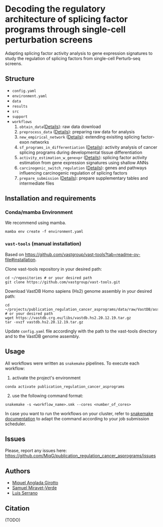 # Decoding the regulatory architecture of splicing factor programs through single-cell perturbation screens

Adapting splicing factor activity analysis to gene expression signatures to study the regulation of splicing factors from single-cell Perturb-seq screens.

## Structure
- `config.yaml`
- `environment.yaml`
- `data`
- `results`
- `src`
- `support`
- `workflows`
    1. `obtain_data`([Details](https://github.com/MiqG/publication_regulation_cancer_asprograms/tree/main/workflows/01-obtain_data)): raw data download
    2. `preprocess_data` ([Details](https://github.com/MiqG/publication_regulation_cancer_asprograms/tree/main/workflows/02-preprocess_data)): preparing raw data for analysis
    3. `new_empirical_network` ([Details](https://github.com/MiqG/publication_regulation_cancer_asprograms/tree/main/workflows/03-new_empirical_network)): extending exisiting splicing factor-exon networks
    4. `sf_programs_in_differentiation` ([Details](https://github.com/MiqG/publication_regulation_cancer_asprograms/tree/main/workflows/04-sf_programs_in_differentiation)): activity analysis of cancer splicing programs during developmental tissue differentiation
    5. `activity_estimation_w_genexpr` ([Details](https://github.com/MiqG/publication_regulation_cancer_asprograms/tree/main/workflows/05-activity_estimation_w_genexpr)): splicing factor activity estimation from gene expression signatures using shallow ANNs
    6. `carcinogenic_switch_regulation` ([Details](https://github.com/MiqG/publication_regulation_cancer_asprograms/tree/main/workflows/06-carcinogenic_switch_regulation)): genes and pathways influencing carcinogenic regulation of splicing factors
    7. `prepare_submission` ([Details](https://github.com/MiqG/publication_regulation_cancer_asprograms/tree/main/workflows/07-prepare_submission)): prepare supplementary tables and intermediate files

## Installation and requirements
### Conda/mamba Environment

We recommend using mamba.

```shell
mamba env create -f environment.yaml
```

### `vast-tools` (manual installation)
Based on https://github.com/vastgroup/vast-tools?tab=readme-ov-file#installation.

Clone vast-tools repository in your desired path:
```{shell}
cd ~/repositories # or your desired path
git clone https://github.com/vastgroup/vast-tools.git
```

Download VastDB Homo sapiens (Hs2) genome assembly in your desired path:
```{shell}
cd ~/projects/publication_regulation_cancer_asprograms/data/raw/VastDB/assemblies # or your desired path
wget https://vastdb.crg.eu/libs/vastdb.hs2.20.12.19.tar.gz
tar -xvzf vastdb.hs2.20.12.19.tar.gz
```

Update `config.yaml` file accordingly with the path to the vast-tools directory and to the VastDB genome assembly.

## Usage
All workflows were written as `snakemake` pipelines. To execute each workflow:

1. activate the project's environment
```{shell}
conda activate publication_regulation_cancer_asprograms
```

2. use the following command format:
```{shell}
snakemake -s <workflow_name>.smk --cores <number_of_cores>
```

In case you want to run the workflows on your cluster, refer to [snakemake documentation](https://snakemake.readthedocs.io/en/stable/executing/cluster.html) to adapt the command according to your job submission scheduler.


## Issues
Please, report any issues here: https://github.com/MiqG/publication_regulation_cancer_asprograms/issues


## Authors
- [Miquel Anglada Girotto](https://orcid.org/0000-0003-1885-8649)
- [Samuel Miravet-Verde](https://orcid.org/0000-0002-1542-5912)
- [Luis Serrano](https://orcid.org/0000-0002-5276-1392)


## Citation
(TODO)